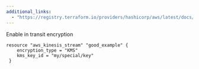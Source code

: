 ```yaml
---
additional_links: 
  - "https://registry.terraform.io/providers/hashicorp/aws/latest/docs/resources/kinesis_stream#encryption_type"
---
```


Enable in transit encryption

```hcl
resource "aws_kinesis_stream" "good_example" {
 	encryption_type = "KMS"
 	kms_key_id = "my/special/key"
 }
```
